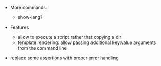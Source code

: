 - More commands:
  - show-lang?

- Features
  - allow to execute a script rather that copying a dir
  - template rendering: allow passing additional key:value arguments from the
    command line

- replace some assertions with proper error handling
